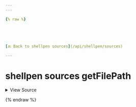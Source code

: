 ```yaml
---
---

{% raw %}





[🔙 Back to shellpen sources](/api/shellpen/sources)

---
```








<!-- Todo, if there are no subcommands under the child commands, use a smaller heading size -->

# shellpen sources getFilePath



<details>
  <summary>View Source</summary>

{% endraw %}
{% highlight sh %}
"getFilePath")
  
{% endhighlight %}
{% raw %}

</details>








  
{% endraw %}

